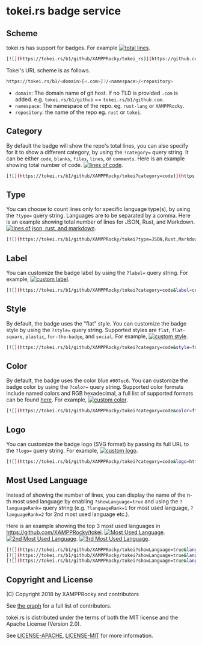 # tokei.rs badge service

## Scheme

tokei.rs has support for badges. For example
[![total lines](https://tokei.rs/b1/github/XAMPPRocky/tokei_rs)](https://github.com/XAMPPRocky/tokei_rs).

```sh
[![](https://tokei.rs/b1/github/XAMPPRocky/tokei_rs)](https://github.com/XAMPPRocky/tokei_rs).
```

Tokei's URL scheme is as follows.

```sh
https://tokei.rs/b1/<domain>[<.com>]?/<namespace>/<repository>
```

- `domain`:  The domain name of git host. If no TLD is provided `.com` is added.
  e.g. `tokei.rs/b1/github` == `tokei.rs/b1/github.com`.
- `namespace`: The namespace of the repo. eg. `rust-lang` or `XAMPPRocky`.
- `repository`: the name of the repo eg. `rust` or `tokei`.

## Category

By default the badge will show the repo's total lines, you can also
specify for it to show a different category, by using the `?category=` query
string. It can be either `code`, `blanks`, `files`, `lines`, or `comments`.
Here is an example showing total number of code.
[![lines of code](https://tokei.rs/b1/github/XAMPPRocky/tokei?category=code)](https://github.com/XAMPPRocky/tokei).

```sh
[![](https://tokei.rs/b1/github/XAMPPRocky/tokei?category=code)](https://github.com/XAMPPRocky/tokei).
```

## Type

You can choose to count lines only for specific language type(s), by using the `?type=` query
string. Languages are to be separated by a comma.
Here is an example showing total number of lines for JSON, Rust, and Markdown.
[![lines of json, rust, and markdown](https://tokei.rs/b1/github/XAMPPRocky/tokei?type=JSON,Rust,Markdown)](https://github.com/XAMPPRocky/tokei).

```sh
[![](https://tokei.rs/b1/github/XAMPPRocky/tokei?type=JSON,Rust,Markdown)](https://github.com/XAMPPRocky/tokei).
```

## Label

You can customize the badge label by using the `?label=` query string. For example, [![custom label](https://tokei.rs/b1/github/XAMPPRocky/tokei?category=code&label=custom%20label)](https://github.com/XAMPPRocky/tokei).

```sh
[![](https://tokei.rs/b1/github/XAMPPRocky/tokei?category=code&label=custom%20label)](https://github.com/XAMPPRocky/tokei).
```

## Style

By default, the badge uses the "flat" style. You can customize the badge style by using the `?style=` query string. Supported styles are `flat`, `flat-square`, `plastic`, `for-the-badge`, and `social`. For example, [![custom style](https://tokei.rs/b1/github/XAMPPRocky/tokei?category=code&style=for-the-badge)](https://github.com/XAMPPRocky/tokei).

```sh
[![](https://tokei.rs/b1/github/XAMPPRocky/tokei?category=code&style=for-the-badge)](https://github.com/XAMPPRocky/tokei).
```

## Color

By default, the badge uses the color blue `#007ec6`. You can customize the badge color by using the `?color=` query string. Supported color formats include named colors and RGB hexadecimal, a full list of supported formats can be found [here](https://crates.io/crates/csscolorparser). For example, [![custom color](https://tokei.rs/b1/github/XAMPPRocky/tokei?category=code&color=ff0000)](https://github.com/XAMPPRocky/tokei).

```sh
[![](https://tokei.rs/b1/github/XAMPPRocky/tokei?category=code&color=ff0000)](https://github.com/XAMPPRocky/tokei).
```

## Logo

You can customize the badge logo (SVG format) by passing its full URL to the `?logo=` query string. For example, [![custom logo](https://tokei.rs/b1/github/XAMPPRocky/tokei?category=code&logo=https://simpleicons.org/icons/rust.svg)](https://github.com/XAMPPRocky/tokei).

```sh
[![](https://tokei.rs/b1/github/XAMPPRocky/tokei?category=code&logo=https://simpleicons.org/icons/rust.svg)](https://github.com/XAMPPRocky/tokei).
```

## Most Used Language

Instead of showing the number of lines, you can display the name of the n-th most used language by enabling `?showLanguage=true` and using the `?languageRank=` query
string (e.g. `?languageRank=1` for most used language, `?languageRank=2` for 2nd most used language etc.).

Here is an example showing the top 3 most used languages in <https://github.com/XAMPPRocky/tokei>.
[![Most Used Language](https://tokei.rs/b1/github/XAMPPRocky/tokei?showLanguage=true&languageRank=1&label=Most%20Used%20Language)](https://github.com/XAMPPRocky/tokei).
[![2nd Most Used Language](https://tokei.rs/b1/github/XAMPPRocky/tokei?showLanguage=true&languageRank=2&label=2nd%20Most%20Used%20Language)](https://github.com/XAMPPRocky/tokei).
[![3rd Most Used Language](https://tokei.rs/b1/github/XAMPPRocky/tokei?showLanguage=true&languageRank=3&label=3rd%20Most%20Used%20Language)](https://github.com/XAMPPRocky/tokei).

```sh
[![](https://tokei.rs/b1/github/XAMPPRocky/tokei?showLanguage=true&languageRank=1&label=Most%20Used%20Language)](https://github.com/XAMPPRocky/tokei).
[![](https://tokei.rs/b1/github/XAMPPRocky/tokei?showLanguage=true&languageRank=2&label=2nd%20Most%20Used%20Language)](https://github.com/XAMPPRocky/tokei).
[![](https://tokei.rs/b1/github/XAMPPRocky/tokei?showLanguage=true&languageRank=3&label=3rd%20Most%20Used%20Language)](https://github.com/XAMPPRocky/tokei).
```

## Copyright and License

(C) Copyright 2018 by XAMPPRocky and contributors

See [the graph](https://github.com/XAMPPRocky/tokei_rs/graphs/contributors) for a full list of contributors.

tokei.rs is distributed under the terms of both the MIT license and the Apache License (Version 2.0).

See [LICENSE-APACHE](./LICENSE-APACHE), [LICENSE-MIT](./LICENSE-MIT) for more information.
